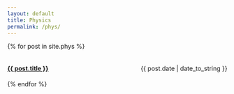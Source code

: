 ```yaml
---
layout: default
title: Physics
permalink: /phys/
---
```


{% for post in site.phys %}
<div style="display:flex; justify-content:space-between; align-items:baseline;">
  <h4><a href="{{ post.url }}" title="{{ post.title }}">{{ post.title }}</a></h4>
  <p>{{ post.date | date_to_string }}</p>
</div>
{% endfor %}
